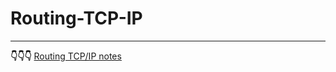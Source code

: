 # Routing-TCP-IP
---

**👇👇👇**
[Routing TCP/IP notes](https://www.yuque.com/henryxzx/tcpip_notes/dynsqb)
